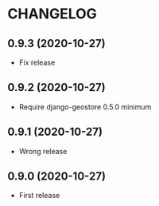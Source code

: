 CHANGELOG
=========

0.9.3          (2020-10-27)
---------------------------

* Fix release


0.9.2          (2020-10-27)
---------------------------

* Require django-geostore 0.5.0 minimum


0.9.1          (2020-10-27)
---------------------------

* Wrong release


0.9.0          (2020-10-27)
---------------------------

* First release
